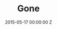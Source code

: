 ---
title: Gone
image: "/uploads/gone-alzheimers.jpg"
brand: Alzheimers
agency: Fallon
production-company: Pulse Films
date: 2015-05-17 00:00:00 Z
director: thirtytwo
with:
imdb:
video: 281612167
layout: project
is-in-production: 
---